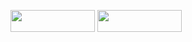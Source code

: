 <p><a href="https://t.me/telejkatupa"><img src="https://img.shields.io/badge/telegram-%231DA1F2.svg?&style=for-the-badge&logo=telegram&logoColor=white" height="35" width="135"/></a>
<a href="mailto:dmitriydmgora@gmail.com"><img src="https://img.shields.io/badge/gmail-%231DA1F2.svg?&style=for-the-badge&logo=gmail&logoColor=black&color=white" height="35" width="135"/></a></p>
